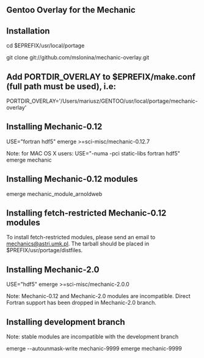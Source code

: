 Gentoo Overlay for the Mechanic
-------------------------------

## Installation

cd $EPREFIX/usr/local/portage

git clone git://github.com/mslonina/mechanic-overlay.git

## Add PORTDIR_OVERLAY to $EPREFIX/make.conf (full path must be used), i.e:

PORTDIR_OVERLAY='/Users/mariusz/GENTOO/usr/local/portage/mechanic-overlay'

## Installing Mechanic-0.12

USE="fortran hdf5" emerge >=sci-misc/mechanic-0.12.7

Note: for MAC OS X users:
USE="-numa -pci static-libs fortran hdf5" emerge mechanic

## Installing Mechanic-0.12 modules

emerge mechanic_module_arnoldweb

## Installing fetch-restricted Mechanic-0.12 modules

To install fetch-restricted modules, please send an email to mechanics@astri.umk.pl. The tarball should be placed in $PREFIX/usr/portage/distfiles.

## Installing Mechanic-2.0

USE="hdf5" emerge >=sci-misc/mechanic-2.0.0

Note: Mechanic-0.12 and Mechanic-2.0 modules are incompatible. Direct Fortran support has
been dropped in Mechanic-2.0 branch.

## Installing development branch

Note: stable modules are incompatible with the development branch

emerge --autounmask-write mechanic-9999
emerge mechanic-9999
